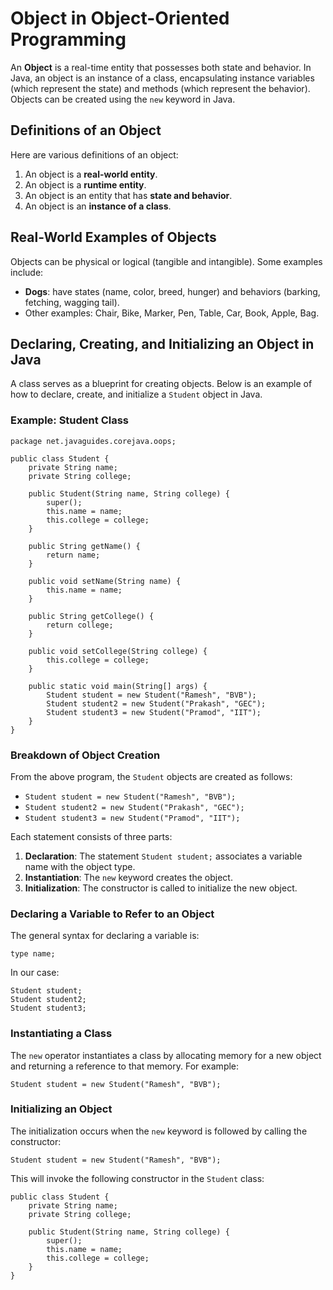 
# Object in Object-Oriented Programming

An **Object** is a real-time entity that possesses both state and behavior. In Java, an object is an instance of a class, encapsulating instance variables (which represent the state) and methods (which represent the behavior). Objects can be created using the `new` keyword in Java.

## Definitions of an Object

Here are various definitions of an object:

1. An object is a **real-world entity**.
2. An object is a **runtime entity**.
3. An object is an entity that has **state and behavior**.
4. An object is an **instance of a class**.

## Real-World Examples of Objects

Objects can be physical or logical (tangible and intangible). Some examples include:

- **Dogs**: have states (name, color, breed, hunger) and behaviors (barking, fetching, wagging tail).
- Other examples: Chair, Bike, Marker, Pen, Table, Car, Book, Apple, Bag.

## Declaring, Creating, and Initializing an Object in Java

A class serves as a blueprint for creating objects. Below is an example of how to declare, create, and initialize a `Student` object in Java.

### Example: Student Class

```
package net.javaguides.corejava.oops;

public class Student {
    private String name;
    private String college;

    public Student(String name, String college) {
        super();
        this.name = name;
        this.college = college;
    }

    public String getName() {
        return name;
    }

    public void setName(String name) {
        this.name = name;
    }

    public String getCollege() {
        return college;
    }

    public void setCollege(String college) {
        this.college = college;
    }

    public static void main(String[] args) {
        Student student = new Student("Ramesh", "BVB");
        Student student2 = new Student("Prakash", "GEC");
        Student student3 = new Student("Pramod", "IIT");
    }
}
```

### Breakdown of Object Creation

From the above program, the `Student` objects are created as follows:

- `Student student = new Student("Ramesh", "BVB");`
- `Student student2 = new Student("Prakash", "GEC");`
- `Student student3 = new Student("Pramod", "IIT");`

Each statement consists of three parts:

1. **Declaration**: The statement `Student student;` associates a variable name with the object type.
2. **Instantiation**: The `new` keyword creates the object.
3. **Initialization**: The constructor is called to initialize the new object.

### Declaring a Variable to Refer to an Object

The general syntax for declaring a variable is:

```
type name;
```

In our case:

```
Student student;
Student student2;
Student student3;
```

### Instantiating a Class

The `new` operator instantiates a class by allocating memory for a new object and returning a reference to that memory. For example:

```
Student student = new Student("Ramesh", "BVB");
```

### Initializing an Object

The initialization occurs when the `new` keyword is followed by calling the constructor:

```
Student student = new Student("Ramesh", "BVB");
```

This will invoke the following constructor in the `Student` class:

```
public class Student {
    private String name;
    private String college;

    public Student(String name, String college) {
        super();
        this.name = name;
        this.college = college;
    }
}

